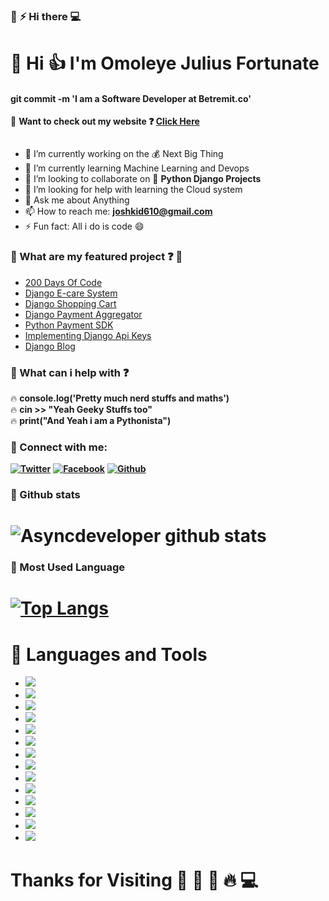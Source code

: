 ###  🔗 :zap:  Hi there 💻




# 🔗 Hi  :+1:  I'm Omoleye Julius Fortunate

#### git commit -m 'I am a Software Developer at Betremit.co'

🔗 **Want to check out my website ❓ [Click Here](speak2nate.netlify.com)**

![]()

- 🔭 I’m currently working on the  :moneybag: Next Big Thing
- 🌱 I’m currently learning Machine Learning and Devops
- 👯 I’m looking to collaborate on  :snake:   **Python Django Projects**
- 🤔 I’m looking for help with learning the Cloud system
- 💬 Ask me about Anything
- 📫 How to reach me: **joshkid610@gmail.com**
- ⚡ Fun fact: All i do is code 😄



###  🔗 What are my featured project ❓ 🚀

- [200 Days Of Code]()
- [Django E-care System]()
- [Django Shopping Cart]()
- [Django Payment Aggregator]()
- [Python Payment SDK]()
- [Implementing Django Api Keys]()
- [Django Blog]()


###  🔗  What can i help with ❓
🔥 **console.log('Pretty much nerd stuffs and maths')**  
🔥 **cin >> "Yeah Geeky Stuffs too"**  
🔥 **print("And Yeah i am a Pythonista")**  


### 🔗  Connect with me:  
**[![Twitter][1.1]][1]**
**[![Facebook][2.1]][2]**
**[![Github][6.1]][6]**

[1.1]: http://i.imgur.com/tXSoThF.png (twitter icon with padding)
[2.1]: http://i.imgur.com/P3YfQoD.png (facebook icon with padding)
[6.1]: http://i.imgur.com/0o48UoR.png (github icon with padding)
[1]: http://www.twitter.com/asyncnate
[2]: http://www.facebook.com/fortunate247/
[6]: http://www.github.com/asyncdeveloper245

### 🚀 Github stats
# ![Asyncdeveloper github stats](https://github-readme-stats.vercel.app/api?username=asyncdeveloper245)

### 🚀 Most Used Language
# [![Top Langs](https://github-readme-stats.vercel.app/api/top-langs/?username=asyncdeveloper245)](https://github.com/asyncdeveloper/github-readme-stats)



# 🔗 Languages and Tools
* ![](https://img.shields.io/badge/Code-Python-informational?style=flat&logo=<LOGO_NAME>&logoColor=white&color=2bbc8a)
* ![](https://img.shields.io/badge/Code-Javascript-informational?style=flat&logo=<LOGO_NAME>&logoColor=white&color=2bbc8a)
* ![](https://img.shields.io/badge/Tools-Docker-informational?style=flat&logo=<LOGO_NAME>&logoColor=white&color=2bbc8a)
* ![](https://img.shields.io/badge/Tools-Postgresql-informational?style=flat&logo=<LOGO_NAME>&logoColor=white&color=2bbc8a)
* ![](https://img.shields.io/badge/Code-LaTex-informational?style=flat&logo=<LOGO_NAME>&logoColor=white&color=2bbc8a)
* ![](https://img.shields.io/badge/Tools-Git-informational?style=flat&logo=<LOGO_NAME>&logoColor=white&color=2bbc8a)
* ![](https://img.shields.io/badge/Platform-Linux-informational?style=flat&logo=<LOGO_NAME>&logoColor=white&color=2bbc8a)
* ![](https://img.shields.io/badge/Platform-MacOs-informational?style=flat&logo=<LOGO_NAME>&logoColor=white&color=2bbc8a)
* ![](https://img.shields.io/badge/Platform-Windows-informational?style=flat&logo=<LOGO_NAME>&logoColor=white&color=2bbc8a)
* ![](https://img.shields.io/badge/Code-C++-informational?style=flat&logo=<LOGO_NAME>&logoColor=white&color=2bbc8a)
* ![](https://img.shields.io/badge/Framework-Django-informational?style=flat&logo=<LOGO_NAME>&logoColor=white&color=2bbc8a)
* ![](https://img.shields.io/badge/Framework-Flask-informational?style=flat&logo=<LOGO_NAME>&logoColor=white&color=2bbc8a)
* ![](https://img.shields.io/badge/Code-HTML5-informational?style=flat&logo=<LOGO_NAME>&logoColor=white&color=2bbc8a)
* ![](https://img.shields.io/badge/Code-CSS3-informational?style=flat&logo=<LOGO_NAME>&logoColor=white&color=2bbc8a)


# Thanks for Visiting 🌻 🌻 🚀 🔥 💻
